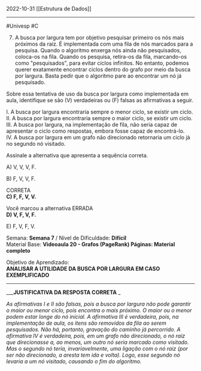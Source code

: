 2022-10-31
[[Estrutura de Dados]]

---
#Univesp #C 

7. A busca por largura tem por objetivo pesquisar primeiro os nós mais próximos da raiz. É implementada com uma fila de nós marcados para a pesquisa. Quando o algoritmo enxerga nós ainda não pesquisados, coloca-os na fila. Quando os pesquisa, retira-os da fila, marcando-os como "pesquisados", para evitar ciclos infinitos. No entanto, podemos querer exatamente encontrar ciclos dentro do grafo por meio da busca por largura. Basta pedir que o algoritmo pare ao encontrar um nó já pesquisado.  
  
  
Sobre essa tentativa de uso da busca por largura como implementada em aula, identifique se são (V) verdadeiras ou (F) falsas as afirmativas a seguir.  
  
I. A busca por largura encontraria sempre o menor ciclo, se existir um ciclo.  
II. A busca por largura encontraria sempre o maior ciclo, se existir um ciclo.  
III. A busca por largura, na implementação de fila, não seria capaz de apresentar o ciclo como respostas, embora fosse capaz de encontrá-lo.  
IV. A busca por largura em um grafo não direcionado retornaria um ciclo já no segundo nó visitado.  
  
Assinale a alternativa que apresenta a sequência correta.

A) V, V, V, F.  
  
B) F, V, V, F.  
  
CORRETA  
**C) F, F, V, V.**  
  
Você marcou a alternativa ERRADA  
**D) V, F, V, F.**  
  
E) F, V, F, V.  
  
Semana: **Semana 7** / Nível de Dificuldade: **Difícil**  
Material Base: **Videoaula 20 - Grafos (PageRank) Páginas: Material completo**  
  
Objetivo de Aprendizado:  
**ANALISAR A UTILIDADE DA BUSCA POR LARGURA EM CASO EXEMPLIFICADO**

---

___**JUSTIFICATIVA DA RESPOSTA CORRETA**  _
  
_As afirmativas I e II são falsas, pois a busca por largura não pode garantir o maior ou menor ciclo, pois encontra o mais próximo. O maior ou o menor podem estar longe do nó inicial. A afirmativa III é verdadeira, pois, na implementação de aula, os itens são removidos da fila ao serem pesquisados. Não há, portanto, gravação do caminho já percorrido. A afirmativa IV é verdadeira, pois, em um grafo não direcionado, o nó raiz que direcionasse a, ao menos, um outro nó seria marcado como visitado. Mas o segundo nó teria, invariavelmente, uma ligação com o nó raiz (por ser não direcionado, a aresta tem ida e volta). Logo, esse segundo nó levaria a um nó visitado, causando o fim do algoritmo._
